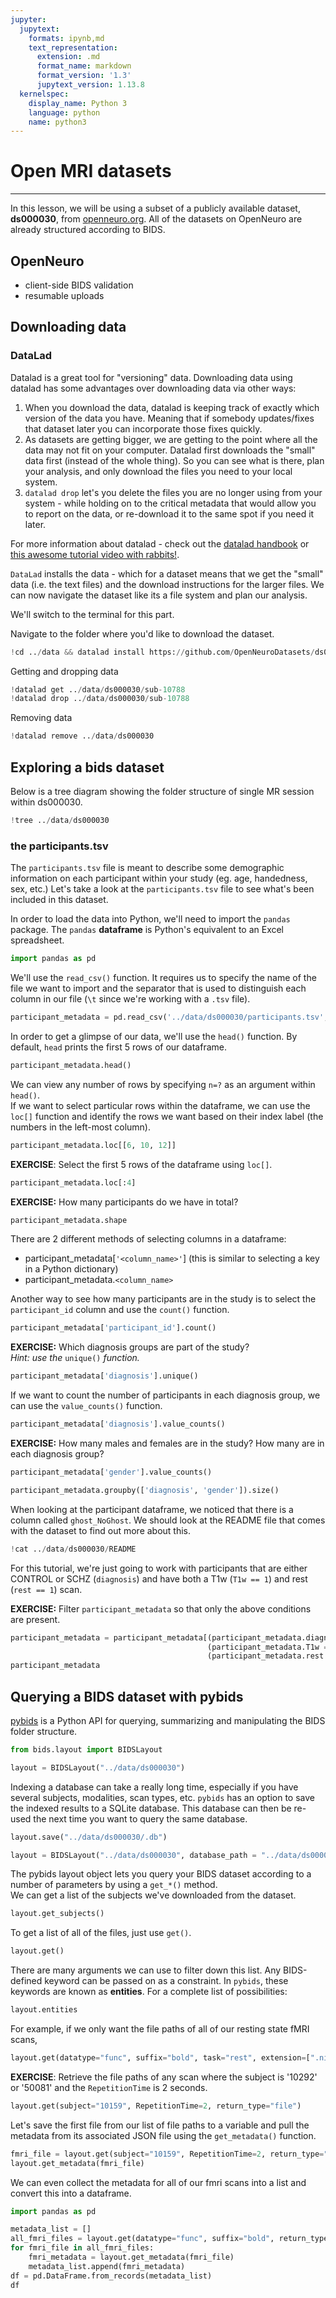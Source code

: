 ```yaml
---
jupyter:
  jupytext:
    formats: ipynb,md
    text_representation:
      extension: .md
      format_name: markdown
      format_version: '1.3'
      jupytext_version: 1.13.8
  kernelspec:
    display_name: Python 3
    language: python
    name: python3
---
```


# Open MRI datasets

---

In this lesson, we will be using a subset of a publicly available dataset, **ds000030**, from [openneuro.org](https://openneuro.org/datasets/ds000030). All of the datasets on OpenNeuro are already structured according to BIDS.


## OpenNeuro

- client-side BIDS validation
- resumable uploads


## Downloading data

### DataLad

Datalad is a great tool for "versioning" data. Downloading data using datalad has some advantages over downloading data via other ways:

1. When you download the data, datalad is keeping track of exactly which version of the data you have. Meaning that if somebody updates/fixes that dataset later you can incorporate those fixes quickly.
2. As datasets are getting bigger, we are getting to the point where all the data may not fit on your computer. Datalad first downloads the "small" data first (instead of the whole thing). So you can see what is there, plan your analysis, and only download the files you need to your local system.
3. `datalad drop` let's you delete the files you are no longer using from your system - while holding on to the critical metadata that would allow you to report on the data, or re-download it to the same spot if you need it later.

For more information about datalad - check out the [datalad handbook](http://handbook.datalad.org/en/latest/) or [this awesome tutorial video with rabbits!](https://www.youtube.com/watch?v=QsAqnP7TwyY).

`DataLad` installs the data - which for a dataset means that we get the "small" data (i.e. the text files) and the download instructions for the larger files. We can now navigate the dataset like its a file system and plan our analysis.

We'll switch to the terminal for this part.

Navigate to the folder where you'd like to download the dataset.

```python
!cd ../data && datalad install https://github.com/OpenNeuroDatasets/ds000030.git
```

Getting and dropping data

```python
!datalad get ../data/ds000030/sub-10788  
!datalad drop ../data/ds000030/sub-10788
```

Removing data

```python
!datalad remove ../data/ds000030
```

## Exploring a bids dataset

Below is a tree diagram showing the folder structure of single MR session within ds000030.

```python
!tree ../data/ds000030
```
### the participants.tsv

The `participants.tsv` file is meant to describe some demographic information on each participant within your study (eg. age, handedness, sex, etc.) Let's take a look at the `participants.tsv` file to see what's been included in this dataset.

In order to load the data into Python, we'll need to import the `pandas` package. The `pandas` **dataframe** is Python's equivalent to an Excel spreadsheet.

```python
import pandas as pd
```

We'll use the `read_csv()` function. It requires us to specify the name of the file we want to import and the separator that is used to distinguish each column in our file (`\t` since we're working with a `.tsv` file).

```python
participant_metadata = pd.read_csv('../data/ds000030/participants.tsv', sep='\t')
```

In order to get a glimpse of our data, we'll use the `head()` function. By default, `head` prints the first 5 rows of our dataframe.

```python
participant_metadata.head()
```

We can view any number of rows by specifying `n=?` as an argument within `head()`.  
If we want to select particular rows within the dataframe, we can use the `loc[]` function and identify the rows we want based on their index label (the numbers in the left-most column).

```python
participant_metadata.loc[[6, 10, 12]]
```

**EXERCISE**: Select the first 5 rows of the dataframe using `loc[]`.

```python
participant_metadata.loc[:4]
```

**EXERCISE:** How many participants do we have in total?

```python
participant_metadata.shape
```

There are 2 different methods of selecting columns in a dataframe:  
*  participant_metadata[`'<column_name>'`] (this is similar to selecting a key in a Python dictionary)  
*  participant_metadata.`<column_name>`  


Another way to see how many participants are in the study is to select the `participant_id` column and use the `count()` function.

```python
participant_metadata['participant_id'].count()
```

**EXERCISE:** Which diagnosis groups are part of the study?  
*Hint: use the* `unique()` *function.*

```python
participant_metadata['diagnosis'].unique()
```

If we want to count the number of participants in each diagnosis group, we can use the `value_counts()` function.

```python
participant_metadata['diagnosis'].value_counts()
```

**EXERCISE:** How many males and females are in the study? How many are in each diagnosis group?

```python
participant_metadata['gender'].value_counts()
```

```python
participant_metadata.groupby(['diagnosis', 'gender']).size()
```

When looking at the participant dataframe, we noticed that there is a column called `ghost_NoGhost`. We should look at the README file that comes with the dataset to find out more about this.

```python
!cat ../data/ds000030/README
```

For this tutorial, we're just going to work with participants that are either CONTROL or SCHZ (`diagnosis`) and have both a T1w (`T1w == 1`) and rest (`rest == 1`) scan.


**EXERCISE:** Filter `participant_metadata` so that only the above conditions are present.

```python
participant_metadata = participant_metadata[(participant_metadata.diagnosis.isin(['CONTROL', 'SCHZ'])) & 
                                            (participant_metadata.T1w == 1) & 
                                            (participant_metadata.rest == 1)]
participant_metadata
```

## Querying a BIDS dataset with pybids


[pybids](https://bids-standard.github.io/pybids/) is a Python API for querying, summarizing and manipulating the BIDS folder structure.

```python
from bids.layout import BIDSLayout
```

```python
layout = BIDSLayout("../data/ds000030")
```

Indexing a database can take a really long time, especially if you have several subjects, modalities, scan types, etc. `pybids` has an option to save the indexed results to a SQLite database. This database can then be re-used the next time you want to query the same database.

```python
layout.save("../data/ds000030/.db")
```

```python
layout = BIDSLayout("../data/ds000030", database_path = "../data/ds000030/.db")
```

The pybids layout object lets you query your BIDS dataset according to a number of parameters by using a `get_*()` method.  
We can get a list of the subjects we've downloaded from the dataset.

```python
layout.get_subjects()
```

To get a list of all of the files, just use `get()`. 

```python
layout.get()
```

There are many arguments we can use to filter down this list. Any BIDS-defined keyword can be passed on as a constraint. In `pybids`, these keywords are known as **entities**. For a complete list of possibilities:

```python
layout.entities
```

For example, if we only want the file paths of all of our resting state fMRI scans,

```python
layout.get(datatype="func", suffix="bold", task="rest", extension=[".nii.gz"], return_type="file")
```

**EXERCISE**: Retrieve the file paths of any scan where the subject is '10292' or '50081' and the `RepetitionTime` is 2 seconds.

```python
layout.get(subject="10159", RepetitionTime=2, return_type="file")
```

Let's save the first file from our list of file paths to a variable and pull the metadata from its associated JSON file using the `get_metadata()` function.

```python
fmri_file = layout.get(subject="10159", RepetitionTime=2, return_type="file")[0]
layout.get_metadata(fmri_file)
```

We can even collect the metadata for all of our fmri scans into a list and convert this into a dataframe.

```python
import pandas as pd

metadata_list = []
all_fmri_files = layout.get(datatype="func", suffix="bold", return_type="file", extension=[".nii.gz"])
for fmri_file in all_fmri_files:
    fmri_metadata = layout.get_metadata(fmri_file)
    metadata_list.append(fmri_metadata)
df = pd.DataFrame.from_records(metadata_list)
df
```
